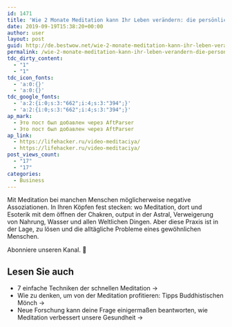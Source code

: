 ```yaml
---
id: 1471
title: 'Wie 2 Monate Meditation kann Ihr Leben verändern: die persönliche Erfahrung'
date: 2019-09-19T15:38:20+00:00
author: user
layout: post
guid: http://de.bestwow.net/wie-2-monate-meditation-kann-ihr-leben-verandern-die-personliche-erfahrung/
permalink: /wie-2-monate-meditation-kann-ihr-leben-verandern-die-personliche-erfahrung/
tdc_dirty_content:
  - "1"
  - "1"
tdc_icon_fonts:
  - 'a:0:{}'
  - 'a:0:{}'
tdc_google_fonts:
  - 'a:2:{i:0;s:3:"662";i:4;s:3:"394";}'
  - 'a:2:{i:0;s:3:"662";i:4;s:3:"394";}'
ap_mark:
  - Это пост был добавлен через AftParser
  - Это пост был добавлен через AftParser
ap_link:
  - https://lifehacker.ru/video-meditaciya/
  - https://lifehacker.ru/video-meditaciya/
post_views_count:
  - "17"
  - "17"
categories:
  - Business
---
```

Mit Meditation bei manchen Menschen möglicherweise negative Assoziationen. In Ihren Köpfen fest stecken: wo Meditation, dort und Esoterik mit dem öffnen der Chakren, output in der Astral, Verweigerung von Nahrung, Wasser und allen Weltlichen Dingen. Aber diese Praxis ist in der Lage, zu lösen und die alltägliche Probleme eines gewöhnlichen Menschen.</p> 

Abonniere unseren Kanal. 🤗

## Lesen Sie auch

  * 7 einfache Techniken der schnellen Meditation →
  * Wie zu denken, um von der Meditation profitieren: Tipps Buddhistischen Mönch →
  * Neue Forschung kann deine Frage einigermaßen beantworten, wie Meditation verbessert unsere Gesundheit →